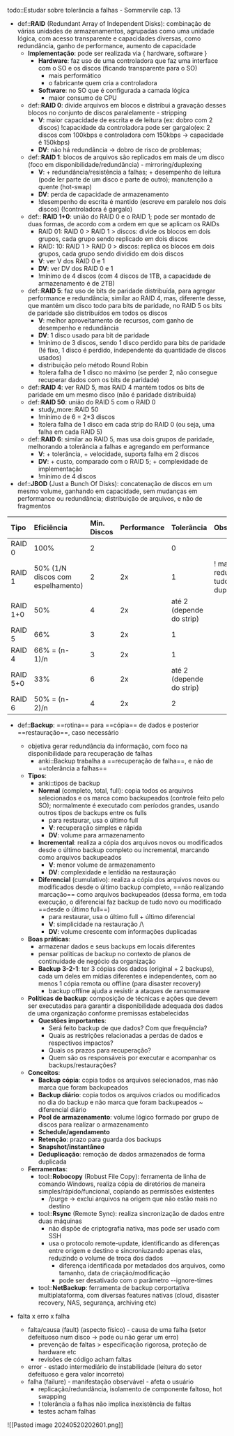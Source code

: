 todo::Estudar sobre tolerância a falhas - Sommervile cap. 13

* def::**RAID** (Redundant Array of Independent Disks): combinação de várias unidades de armazenamentos, agrupadas como uma unidade lógica, com acesso transparente e capacidades diversas, como redundância, ganho de performance, aumento de capacidade
	* **Implementação**: pode ser realizada via { hardware, software }
		* **Hardware**: faz uso de uma controladora que faz uma interface com o SO e os discos (ficando transparente para o SO)
			* mais performático
			* o fabricante quem cria a controladora
		* **Software**: no SO que é configurada a camada lógica
			* maior consumo de CPU
	* def::**RAID 0**: divide arquivos em blocos e distribui a gravação desses blocos no conjunto de discos paralelamente - stripping
		* **V**: maior capacidade de escrita e de leitura (ex: dobro com 2 discos) !capacidade da controladora pode ser gargalo(ex: 2 discos com 100kbps e controladora com 150kbps -> capacidade é 150kbps)
		* **DV**: não há redundância -> dobro de risco de problemas; 
	* def::**RAID 1**: blocos de arquivos são replicados em mais de um disco (foco em disponibilidade/redundância) - mirroring/duplexing
		* **V**: + redundância/resistência a falhas; + desempenho de leitura (pode ler parte de um disco e parte de outro); manutenção a quente (hot-swap)
		* **DV**: perda de capacidade de armazenamento
		* !desempenho de escrita é mantido (escreve em paralelo nos dois discos) (!controladora é gargalo)
	* def:: **RAID 1+0**: união do RAID 0  e o RAID 1; pode ser montado de duas formas, de acordo com a ordem em que se aplicam os RAIDs
		* RAID 01: RAID 0 > RAID 1 > discos: divide os blocos em dois grupos, cada grupo sendo replicado em dois discos
		* RAID: 10: RAID 1 > RAID 0 > discos: replica os blocos em dois grupos, cada grupo sendo dividido em dois discos
		* **V**: ver V dos RAID 0 e 1
		* **DV**: ver DV dos RAID 0 e 1
		* !mínimo de 4 discos (com 4 discos de 1TB, a capacidade de armazenamento é de 2TB)
	* def::**RAID 5**: faz uso de bits de paridade distribuída, para agregar performance e redundância; similar ao RAID 4, mas, diferente desse, que mantém um disco todo para bits de paridade, no RAID 5 os bits de paridade são distribuídos em todos os discos
		* **V**: melhor aproveitamento de recursos, com ganho de desempenho e redundância
		* **DV**: 1 disco usado para bit de paridade
		* !mínimo de 3 discos, sendo 1 disco perdido para bits de paridade (!é fixo, 1 disco é perdido, independente da quantidade de discos usados)
		* distribuição pelo método Round Robin
		* !tolera falha de 1 disco no máximo (se perder 2, não consegue recuperar dados com os bits de paridade)
	* def::**RAID 4**: ver RAID 5, mas RAID 4 mantém todos os bits de paridade em um mesmo disco (não é paridade distribuída)
	* def::**RAID 50**: união do RAID 5 com o RAID 0
		* study_more::RAID 50
		* !mínimo de 6 = 2\*3 discos
		* !tolera falha de 1 disco em cada strip do RAID 0 (ou seja, uma falha em cada RAID 5)
	* def::**RAID 6**: similar ao RAID 5, mas usa dois grupos de paridade, melhorando a tolerância a falhas e agregando em performance
		* **V**: + tolerância, + velocidade, suporta falha em 2 discos
		* **DV**: + custo, comparado com o RAID 5; + complexidade de implementação
		* !mínimo de 4 discos
* def::**JBOD** (Just a Bunch Of Disks): concatenação de discos em um mesmo volume, ganhando em capacidade, sem mudanças em performance ou redundância; distribuição de arquivos, e não de fragmentos

| Tipo     | Eficiência                        | Min. Discos | Performance | Tolerância               | Observação                            |
| :------- | :-------------------------------- | :---------- | :---------- | :----------------------- | :------------------------------------ |
| RAID 0   | 100%                              | 2           |             | 0                        |                                       |
| RAID 1   | 50% (1/N discos com espelhamento) | 2           | 2x          | 1                        | ! maior redundância, tudo é duplicado |
| RAID 1+0 | 50%                               | 4           | 2x          | até 2 (depende do strip) |                                       |
| RAID 5   | 66%                               | 3           | 2x          | 1                        |                                       |
| RAID 4   | 66% = (n-1)/n                     | 3           | 2x          | 1                        |                                       |
| RAID 5+0 | 33%                               | 6           | 2x          | até 2 (depende do strip) |                                       |
| RAID 6   | 50% = (n-2)/n                     | 4           | 2x          | 2                        |                                       |


* def::**Backup**: ==rotina== para ==cópia== de dados e posterior ==restauração==, caso necessário
	* objetiva gerar redundância da informação, com foco na disponibilidade para recuperação de falhas
		* anki::Backup trabalha a ==recuperação de falha==, e não de ==tolerância a falhas==
	* **Tipos**:
		* anki::tipos de backup
		* **Normal** (completo, total, full): copia todos os arquivos selecionados e os marca como backupeados (controle feito pelo SO); normalmente é executado com períodos grandes, usando outros tipos de backups entre os fulls
			* para restaurar, usa o último full
			* **V**: recuperação simples e rápida
			* **DV**: volume para armazenamento
		* **Incremental**: realiza a cópia dos arquivos novos ou modificados desde o último backup completo ou incremental, marcando como arquivos backupeados
			* **V**: menor volume de armazenamento
			* **DV**: complexidade e lentidão na restauração
		* **Diferencial** (cumulativo): realiza a cópia dos arquivos novos ou modificados desde o último backup completo, ==não realizando marcação== como arquivos backupeados (dessa forma, em toda execução, o diferencial faz backup de tudo novo ou modificado ==desde o último full==)
			* para restaurar, usa o último full + último diferencial
			* **V**: simplicidade na restauração /\\
			* **DV**: volume crescente com informações duplicadas
	* **Boas práticas**:
		* armazenar dados e seus backups em locais diferentes
		* pensar políticas de backup no contexto de planos de continuidade de negócio da organização
		* **Backup 3-2-1**: ter 3 cópias dos dados (original + 2 backups), cada um deles em mídias diferentes e independentes, com ao menos 1 cópia remota ou offline (para disaster recovery)
			* backup offline ajuda a resistir a ataques de ransomware
	* **Políticas de backup**: composição de técnicas e ações que devem ser executadas para garantir a disponibilidade adequada dos dados de uma organização conforme premissas estabelecidas
		* **Questões importantes**:
			* Será feito backup de que dados? Com que frequência?
			* Quais as restrições relacionadas a perdas de dados e respectivos impactos?
			* Quais os prazos para recuperação?
			* Quem são os responsáveis por executar e acompanhar os backups/restaurações?
	* **Conceitos**:
		* **Backup cópia**: copia todos os arquivos selecionados, mas não marca que foram backupeados
		* **Backup diário**: copia todos os arquivos criados ou modificados no dia do backup e não marca que foram backupeados ~ diferencial diário
		* **Pool de armazenamento**: volume lógico formado por grupo de discos para realizar o armazenamento
		* **Schedule/agendamento**
		* **Retenção**: prazo para guarda dos backups
		* **Snapshot/instantâneo**
		* **Deduplicação**: remoção de dados armazenados de forma duplicada
	* **Ferramentas**:
		* tool::**Robocopy** (Robust File Copy): ferramenta de linha de comando Windows, realiza cópia de diretórios de maneira simples/rápido/funcional, copiando as permissões existentes
			* /purge -> exclui arquivos na origem que não estão mais no destino
		* tool::**Rsync** (Remote Sync): realiza sincronização de dados entre duas máquinas
			* não dispõe de criptografia nativa, mas pode ser usado com SSH
			* usa o protocolo remote-update, identificando as diferenças entre origem e destino e sincroniuzando apenas elas, reduzindo o volume de troca dos dados
				* diferença identificada por metadados dos arquivos, como tamanho, data de criação/modificação
				* pode ser desativado com o parâmetro --ignore-times
		* tool::**NetBackup**: ferramenta de backup corportativa multiplataforma, com diversas features nativas (cloud, disaster recovery, NAS, segurança, archiving etc)




* falta x erro x falha 
	* falta/causa (fault) (aspecto físico) - causa de uma falha (setor defeituoso num disco -> pode ou não gerar um erro)
		* prevenção de faltas > especificação rigorosa, proteção de hardware etc
		* revisões de código acham faltas
	* error - estado intermediário de instabilidade (leitura do setor defeituoso e gera valor incorreto)
	* falha (failure) - manifestação observável - afeta o usuário
		* replicação/redundância, isolamento de componente faltoso, hot swapping
		* ! tolerância a falhas não implica inexistência de faltas
		* testes acham falhas




![[Pasted image 20240520202601.png]]